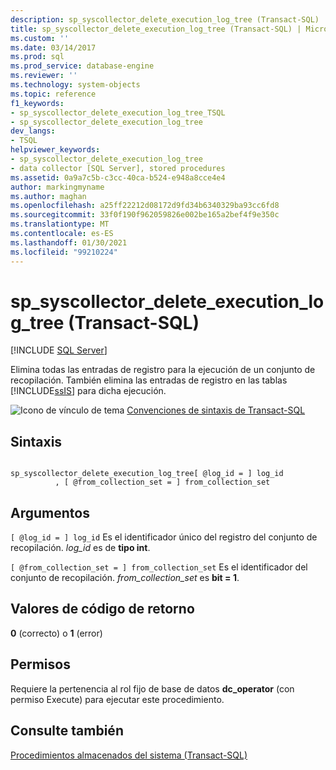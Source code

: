 ```yaml
---
description: sp_syscollector_delete_execution_log_tree (Transact-SQL)
title: sp_syscollector_delete_execution_log_tree (Transact-SQL) | Microsoft Docs
ms.custom: ''
ms.date: 03/14/2017
ms.prod: sql
ms.prod_service: database-engine
ms.reviewer: ''
ms.technology: system-objects
ms.topic: reference
f1_keywords:
- sp_syscollector_delete_execution_log_tree_TSQL
- sp_syscollector_delete_execution_log_tree
dev_langs:
- TSQL
helpviewer_keywords:
- sp_syscollector_delete_execution_log_tree
- data collector [SQL Server], stored procedures
ms.assetid: 0a9a7c5b-c3cc-40ca-b524-e948a8cce4e4
author: markingmyname
ms.author: maghan
ms.openlocfilehash: a25ff22212d08172d9fd34b6340329ba93cc6fd8
ms.sourcegitcommit: 33f0f190f962059826e002be165a2bef4f9e350c
ms.translationtype: MT
ms.contentlocale: es-ES
ms.lasthandoff: 01/30/2021
ms.locfileid: "99210224"
---
```

# <a name="sp_syscollector_delete_execution_log_tree-transact-sql"></a>sp_syscollector_delete_execution_log_tree (Transact-SQL)
[!INCLUDE [SQL Server](../../includes/applies-to-version/sqlserver.md)]

  Elimina todas las entradas de registro para la ejecución de un conjunto de recopilación. También elimina las entradas de registro en las tablas [!INCLUDE[ssIS](../../includes/ssis-md.md)] para dicha ejecución.  
  
 ![Icono de vínculo de tema](../../database-engine/configure-windows/media/topic-link.gif "Icono de vínculo de tema") [Convenciones de sintaxis de Transact-SQL](../../t-sql/language-elements/transact-sql-syntax-conventions-transact-sql.md)  
  
## <a name="syntax"></a>Sintaxis  
  
```  
  
sp_syscollector_delete_execution_log_tree[ @log_id = ] log_id  
          , [ @from_collection_set = ] from_collection_set  
```  
  
## <a name="arguments"></a>Argumentos  
`[ @log_id = ] log_id` Es el identificador único del registro del conjunto de recopilación. *log_id* es de **tipo int**.  
  
`[ @from_collection_set = ] from_collection_set` Es el identificador del conjunto de recopilación. *from_collection_set* es **bit = 1**.  
  
## <a name="return-code-values"></a>Valores de código de retorno  
 **0** (correcto) o **1** (error)  
  
## <a name="permissions"></a>Permisos  
 Requiere la pertenencia al rol fijo de base de datos **dc_operator** (con permiso Execute) para ejecutar este procedimiento.  
  
## <a name="see-also"></a>Consulte también  
 [Procedimientos almacenados del sistema &#40;Transact-SQL&#41;](../../relational-databases/system-stored-procedures/system-stored-procedures-transact-sql.md)  
  
  
